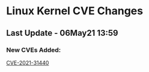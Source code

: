 
# **Linux Kernel CVE Changes**

## Last Update - 06May21 13:59

### **New CVEs Added:**

[CVE-2021-31440](cves/CVE-2021-31440)  


